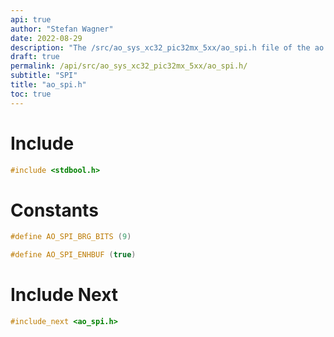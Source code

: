 ```yaml
---
api: true
author: "Stefan Wagner"
date: 2022-08-29
description: "The /src/ao_sys_xc32_pic32mx_5xx/ao_spi.h file of the ao real-time operating system."
draft: true
permalink: /api/src/ao_sys_xc32_pic32mx_5xx/ao_spi.h/
subtitle: "SPI"
title: "ao_spi.h"
toc: true
---
```


# Include

```c
#include <stdbool.h>
```

# Constants

```c
#define AO_SPI_BRG_BITS (9)
```

```c
#define AO_SPI_ENHBUF (true)
```

# Include Next

```c
#include_next <ao_spi.h>
```
